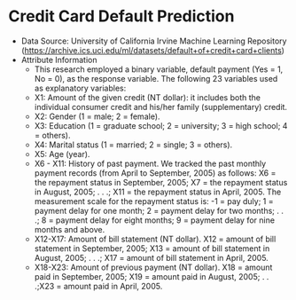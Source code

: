 # Credit Card Default Prediction 

- Data Source: University of California Irvine Machine Learning Repository (https://archive.ics.uci.edu/ml/datasets/default+of+credit+card+clients)
- Attribute Information
    - This research employed a binary variable, default payment (Yes = 1, No = 0), as the response variable. The following 23 variables used as explanatory variables:
    - X1: Amount of the given credit (NT dollar): it includes both the individual consumer credit and his/her family (supplementary) credit.
    - X2: Gender (1 = male; 2 = female).
    - X3: Education (1 = graduate school; 2 = university; 3 = high school; 4 = others).
    - X4: Marital status (1 = married; 2 = single; 3 = others).
    - X5: Age (year).
    - X6 - X11: History of past payment. We tracked the past monthly payment records (from April to September, 2005) as follows: X6 = the repayment status in September, 2005; X7 = the repayment status in August, 2005; . . .; X11 = the repayment status in April, 2005. The measurement scale for the repayment status is: -1 = pay duly; 1 = payment delay for one month; 2 = payment delay for two months; . . .; 8 = payment delay for eight months; 9 = payment delay for nine months and above.
    - X12-X17: Amount of bill statement (NT dollar). X12 = amount of bill statement in September, 2005; X13 = amount of bill statement in August, 2005; . . .; X17 = amount of bill statement in April, 2005.
    - X18-X23: Amount of previous payment (NT dollar). X18 = amount paid in September, 2005; X19 = amount paid in August, 2005; . . .;X23 = amount paid in April, 2005. 